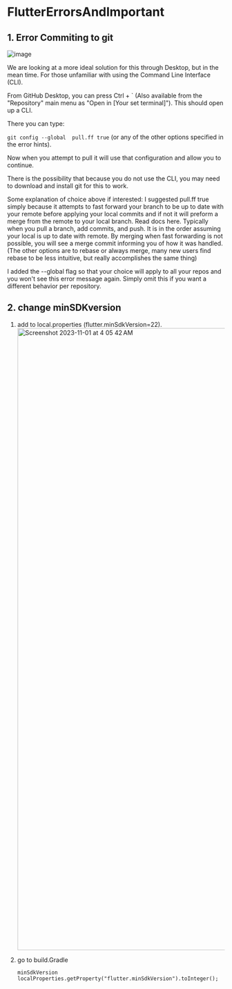 # FlutterErrorsAndImportant

## 1. Error Commiting to git
![image](https://github.com/adityagaur0/FlutterErrorsAndImportant/assets/112656570/32b7ced2-d408-417a-8e16-f560d6c9244c)

We are looking at a more ideal solution for this through Desktop, but in the mean time. For those unfamiliar with using the Command Line Interface (CLI).

From GitHub Desktop, you can press Ctrl + ` (Also available from the "Repository" main menu as "Open in [Your set terminal]"). This should open up a CLI.

There you can type:

`git config --global  pull.ff true` (or any of the other options specified in the error hints).

Now when you attempt to pull it will use that configuration and allow you to continue.

There is the possibility that because you do not use the CLI, you may need to download and install git for this to work.

Some explanation of choice above if interested:
I suggested pull.ff true simply because it attempts to fast forward your branch to be up to date with your remote before applying your local commits and if not it will preform a merge from the remote to your local branch. Read docs here. Typically when you pull a branch, add commits, and push. It is in the order assuming your local is up to date with remote. By merging when fast forwarding is not possible, you will see a merge commit informing you of how it was handled. (The other options are to rebase or always merge, many new users find rebase to be less intuitive, but really accomplishes the same thing)

I added the --global flag so that your choice will apply to all your repos and you won't see this error message again. Simply omit this if you want a different behavior per repository.


## 2. change minSDKversion
1. add to local.properties (flutter.minSdkVersion=22).
   <img width="1440" alt="Screenshot 2023-11-01 at 4 05 42 AM" src="https://github.com/adityagaur0/FlutterErrorsAndImportant/assets/112656570/02c45136-efa1-4e8f-870e-a14b57d14f6d">

2. go to build.Gradle
   
   `minSdkVersion localProperties.getProperty("flutter.minSdkVersion").toInteger();`
   
